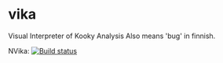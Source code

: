 # vika
Visual Interpreter of Kooky Analysis
Also means 'bug' in finnish.

NVika: [![Build status](https://ci.appveyor.com/api/projects/status/3rd6pj5qqk1349ne?svg=true)](https://ci.appveyor.com/project/laedit/vika)

